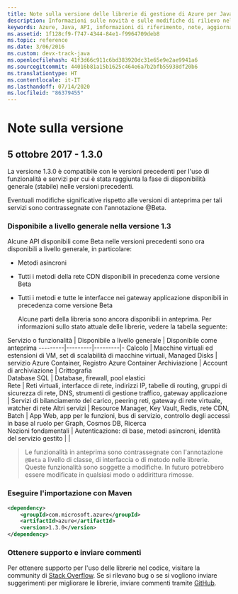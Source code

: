 ```yaml
---
title: Note sulla versione delle librerie di gestione di Azure per Java | Microsoft Docs
description: Informazioni sulle novità e sulle modifiche di rilievo nelle librerie di gestione di Azure per Java
keywords: Azure, Java, API, informazioni di riferimento, note, aggiornamenti, deprecare
ms.assetid: 1f128cf9-f747-4344-84e1-f9964709deb8
ms.topic: reference
ms.date: 3/06/2016
ms.custom: devx-track-java
ms.openlocfilehash: 41f3d66c911c6bd383920dc31e65e9e2ae9941a6
ms.sourcegitcommit: 44016b81a15b1625c464e6a7b2bfb55938df20b6
ms.translationtype: HT
ms.contentlocale: it-IT
ms.lasthandoff: 07/14/2020
ms.locfileid: "86379455"
---
```

# <a name="release-notes"></a>Note sulla versione 

## <a name="october-5-2017---130"></a>5 ottobre 2017 - 1.3.0 

La versione 1.3.0 è compatibile con le versioni precedenti per l'uso di funzionalità e servizi per cui è stata raggiunta la fase di disponibilità generale (stabile) nelle versioni precedenti.

Eventuali modifiche significative rispetto alle versioni di anteprima per tali servizi sono contrassegnate con l'annotazione @Beta.


### <a name="generally-available-in-v13"></a>Disponibile a livello generale nella versione 1.3

Alcune API disponibili come Beta nelle versioni precedenti sono ora disponibili a livello generale, in particolare:

- Metodi asincroni
- Tutti i metodi della rete CDN disponibili in precedenza come versione Beta
- Tutti i metodi e tutte le interfacce nei gateway applicazione disponibili in precedenza come versione Beta

  Alcune parti della libreria sono ancora disponibili in anteprima. Per informazioni sullo stato attuale delle librerie, vedere la tabella seguente:

Servizio o funzionalità | Disponibile a livello generale | Disponibile come anteprima 
---------|---------|---------|-
Calcolo  | Macchine virtuali ed estensioni di VM, set di scalabilità di macchine virtuali, Managed Disks   | servizio Azure Container, Registro Azure Container 
Archiviazione   |  Account di archiviazione       |    Crittografia     
Database SQL  | Database, firewall, pool elastici              
Rete    |  Reti virtuali, interfacce di rete, indirizzi IP, tabelle di routing, gruppi di sicurezza di rete, DNS, strumenti di gestione traffico, gateway applicazione  |    Servizi di bilanciamento del carico, peering reti, gateway di rete virtuale, watcher di rete 
Altri servizi    |  Resource Manager, Key Vault, Redis, rete CDN, Batch       |  App Web, app per le funzioni, bus di servizio, controllo degli accessi in base al ruolo per Graph, Cosmos DB, Ricerca  
Nozioni fondamentali     |   Autenticazione: di base, metodi asincroni, identità del servizio gestito      |      |

> Le funzionalità in anteprima sono contrassegnate con l'annotazione `@Beta` a livello di classe, di interfaccia o di metodo nelle librerie. Queste funzionalità sono soggette a modifiche. In futuro potrebbero essere modificate in qualsiasi modo o addirittura rimosse.

### <a name="import-with-maven"></a>Eseguire l'importazione con Maven

```XML
<dependency>
    <groupId>com.microsoft.azure</groupId>
    <artifactId>azure</artifactId>
    <version>1.3.0</version>
</dependency>
```

### <a name="get-help-and-give-feedback"></a>Ottenere supporto e inviare commenti

Per ottenere supporto per l'uso delle librerie nel codice, visitare la community di [Stack Overflow](http://stackoverflow.com/questions/tagged/azure-java-sdk). Se si rilevano bug o se si vogliono inviare suggerimenti per migliorare le librerie, inviare commenti tramite [GitHub](https://github.com/Azure/azure-sdk-for-java/issues).


